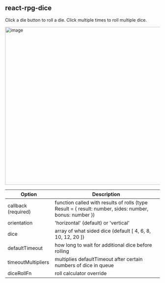 ## react-rpg-dice

Click a die button to roll a die. Click multiple times to roll multiple dice.

<img width="513" alt="image" src="https://github.com/user-attachments/assets/2ea482f4-30e9-45a0-a4ea-3e6840ae214c">


| Option              | Description                                                                                            |
| ------------------- | ------------------------------------------------------------------------------------------------------ |
| callback (required) | function called with results of rolls (type Result = { result: number, sides: number, bonus: number }) |
| orientation         | 'horizontal' (default) or 'vertical'                                                                   |
| dice                | array of what sided dice (default [ 4, 6, 8, 10, 12, 20 ])                                             |
| defaultTimeout      | how long to wait for additional dice before rolling                                                    |
| timeoutMultipliers  | multiplies defaultTimeout after certain numbers of dice in queue                                       |
| diceRollFn          | roll calculator override                                                                               |
